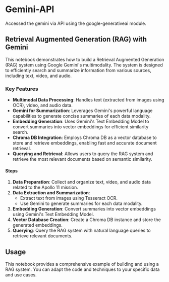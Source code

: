 # Gemini-API

Accessed the gemini via API using the google-generativeai module.

## Retrieval Augmented Generation (RAG) with Gemini

This notebook demonstrates how to build a Retrieval Augmented Generation (RAG) system using Google Gemini's multimodality. The system is designed to efficiently search and summarize information from various sources, including text, video, and audio.

### Key Features

- **Multimodal Data Processing**:  Handles text (extracted from images using OCR), video, and audio data.
- **Gemini for Summarization**: Leverages Gemini's powerful language capabilities to generate concise summaries of each data modality.
- **Embedding Generation**: Uses Gemini's Text Embedding Model to convert summaries into vector embeddings for efficient similarity search.
- **Chroma DB Integration**: Employs Chroma DB as a vector database to store and retrieve embeddings, enabling fast and accurate document retrieval.
- **Querying and Retrieval**: Allows users to query the RAG system and retrieve the most relevant documents based on semantic similarity.

#### Steps

1. **Data Preparation**: Collect and organize text, video, and audio data related to the Apollo 11 mission.
2. **Data Extraction and Summarization**:
   - Extract text from images using Tesseract OCR.
   - Use Gemini to generate summaries for each data modality.
3. **Embedding Generation**: Convert summaries into vector embeddings using Gemini's Text Embedding Model.
4. **Vector Database Creation**: Create a Chroma DB instance and store the generated embeddings.
5. **Querying**:  Query the RAG system with natural language queries to retrieve relevant documents.

## Usage

This notebook provides a comprehensive example of building and using a RAG system. You can adapt the code and techniques to your specific data and use cases.
